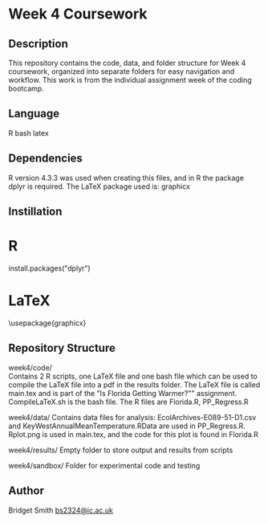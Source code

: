 # Week 4 Coursework

## Description 
This repository contains the code, data, and folder structure for Week 4 coursework, organized into separate folders for easy navigation and workflow. This work is from the individual assignment week of the coding bootcamp.

## Language
R
bash
latex

## Dependencies
R version 4.3.3 was used when creating this files, and in R the package dplyr is required.
The LaTeX package used is: graphicx

## Instillation
# R
install.packages("dplyr")
# LaTeX
\usepackage{graphicx} 

## Repository Structure
week4/code/  
Contains 2 R scripts, one LaTeX file and one bash file which can be used to compile the LaTeX file into a pdf in the results folder.
The LaTeX file is called main.tex and is part of the "Is Florida Getting Warmer?"" assignment. 
CompileLaTeX.sh is the bash file.
The R files are Florida.R, PP_Regress.R

week4/data/ 
Contains data files for analysis:
EcolArchives-E089-51-D1.csv and KeyWestAnnualMeanTemperature.RData are used in PP_Regress.R.
Rplot.png is used in main.tex, and the code for this plot is found in Florida.R

week4/results/ 
Empty folder to store output and results from scripts 

week4/sandbox/ 
Folder for experimental code and testing

## Author
Bridget Smith
bs2324@ic.ac.uk

